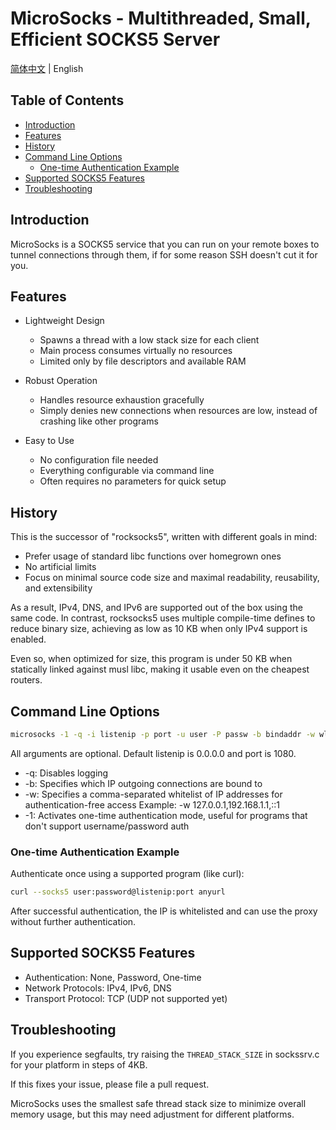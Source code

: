 # MicroSocks - Multithreaded, Small, Efficient SOCKS5 Server
[简体中文](README.md) | English

## Table of Contents
- [Introduction](#introduction)
- [Features](#features)
- [History](#history)
- [Command Line Options](#command-line-options)
  - [One-time Authentication Example](#one-time-authentication-example)
- [Supported SOCKS5 Features](#supported-socks5-features)
- [Troubleshooting](#troubleshooting)

## Introduction
MicroSocks is a SOCKS5 service that you can run on your remote boxes to tunnel connections through them, if for some reason SSH doesn't cut it for you.

## Features
- Lightweight Design
  - Spawns a thread with a low stack size for each client
  - Main process consumes virtually no resources
  - Limited only by file descriptors and available RAM

- Robust Operation
  - Handles resource exhaustion gracefully
  - Simply denies new connections when resources are low, instead of crashing like other programs

- Easy to Use
  - No configuration file needed
  - Everything configurable via command line
  - Often requires no parameters for quick setup

## History
This is the successor of "rocksocks5", written with different goals in mind:
- Prefer usage of standard libc functions over homegrown ones
- No artificial limits
- Focus on minimal source code size and maximal readability, reusability, and extensibility

As a result, IPv4, DNS, and IPv6 are supported out of the box using the same code. In contrast, rocksocks5 uses multiple compile-time defines to reduce binary size, achieving as low as 10 KB when only IPv4 support is enabled.

Even so, when optimized for size, this program is under 50 KB when statically linked against musl libc, making it usable even on the cheapest routers.

## Command Line Options
```bash
microsocks -1 -q -i listenip -p port -u user -P passw -b bindaddr -w wl
```

All arguments are optional. Default listenip is 0.0.0.0 and port is 1080.

- -q: Disables logging
- -b: Specifies which IP outgoing connections are bound to
- -w: Specifies a comma-separated whitelist of IP addresses for authentication-free access
  Example: -w 127.0.0.1,192.168.1.1,::1
- -1: Activates one-time authentication mode, useful for programs that don't support username/password auth

### One-time Authentication Example
Authenticate once using a supported program (like curl):
```bash
curl --socks5 user:password@listenip:port anyurl
```

After successful authentication, the IP is whitelisted and can use the proxy without further authentication.

## Supported SOCKS5 Features
- Authentication: None, Password, One-time
- Network Protocols: IPv4, IPv6, DNS
- Transport Protocol: TCP (UDP not supported yet)

## Troubleshooting
If you experience segfaults, try raising the `THREAD_STACK_SIZE` in sockssrv.c for your platform in steps of 4KB.

If this fixes your issue, please file a pull request.

MicroSocks uses the smallest safe thread stack size to minimize overall memory usage, but this may need adjustment for different platforms.